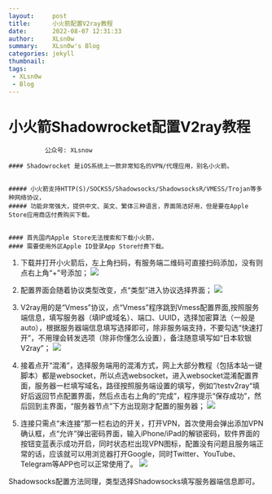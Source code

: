 ```yaml
---
layout:     post
title:      小火箭配置V2ray教程
date:       2022-08-07 12:31:33
author:     XLsn0w
summary:    XLsn0w's Blog
categories: jekyll
thumbnail:  
tags:
 - XLsn0w
 - Blog
---
```


# 小火箭Shadowrocket配置V2ray教程
              公众号: XLsnow
```              
#### Shadowrocket 是iOS系统上一款非常知名的VPN/代理应用，别名小火箭。


##### 小火箭支持HTTP(S)/SOCKS5/Shadowsocks/ShadowsocksR/VMESS/Trojan等多种网络协议，
##### 功能非常强大，提供中文、英文、繁体三种语言，界面简洁好用，但是要在Apple Store应用商店付费购买下载。


#### 首先国内Apple Store无法搜索和下载小火箭，
#### 需要使用外区Apple ID登录App Store付费下载。
```

1. 下载并打开小火箭后，左上角扫码，有服务端二维码可直接扫码添加，没有则点右上角“+”号添加；
![](https://github.com/XLsn0w/XLsn0w.github.io/blob/master/Assets/Shadowrocket_1.jpg?raw=true)


2. 配置界面会随着协议类型改变，点“类型”进入协议选择界面；
![](https://github.com/XLsn0w/XLsn0w.github.io/blob/master/Assets/Shadowrocket_2.jpg?raw=true)


3. V2ray用的是“Vmess”协议，点“Vmess”程序跳到Vmess配置界面,按照服务端信息，填写服务器（填IP或域名）、端口、UUID，选择加密算法（一般是auto），根据服务器端信息填写选择即可，除非服务端支持，不要勾选“快速打开”，不用理会转发选项（除非你懂怎么设置），备注随意填写如“日本软银V2ray”；
![](https://github.com/XLsn0w/XLsn0w.github.io/blob/master/Assets/Shadowrocket_3.jpg?raw=true)


4. 接着点开“混淆”，选择服务端用的混淆方式，网上大部分教程（包括本站一键脚本）都是websocket，所以点选websocket，进入websocket混淆配置界面，服务器一栏填写域名，路径按照服务端设置的填写，例如”/testv2ray“填好后返回节点配置界面，然后点击右上角的“完成”，程序提示“保存成功”，然后回到主界面，“服务器节点”下方出现刚才配置的服务器；
![](https://github.com/XLsn0w/XLsn0w.github.io/blob/master/Assets/Shadowrocket_4.jpg?raw=true)


5. 连接只需点“未连接”那一栏右边的开关，打开VPN，首次使用会弹出添加VPN确认框，点“允许”弹出密码界面，输入iPhone/iPad的解锁密码，软件界面的按钮变蓝表示成功开启，同时状态栏出现VPN图标，配置没有问题且服务端正常的话，应该就可以用浏览器打开Google，同时Twitter、YouTube、Telegram等APP也可以正常使用了。
![](https://github.com/XLsn0w/XLsn0w.github.io/blob/master/Assets/Shadowrocket_5.jpg?raw=true)


Shadowsocks配置方法同理，类型选择Shadowsocks填写服务器端信息即可。


[1]: https://xlsn0w.github.io
